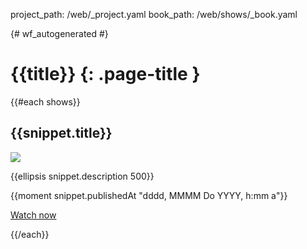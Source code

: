project_path: /web/_project.yaml
book_path: /web/shows/_book.yaml

{# wf_autogenerated #}


# {{title}} {: .page-title }

{{#each shows}}
## {{snippet.title}}

<a href="/web/{{path}}">
  <img class="attempt-right" src="{{snippet.thumbnails.medium.url}}">
</a>

{{ellipsis snippet.description 500}}

{{moment snippet.publishedAt "dddd, MMMM Do YYYY, h:mm a"}}

[Watch now](/web/{{path}}) 

<div style="clear:both;"></div>
{{/each}}
